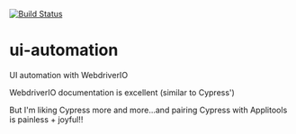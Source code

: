 [![Build Status](https://travis-ci.com/harmiksardar/ui-automation.svg?branch=master)](https://travis-ci.com/harmiksardar/ui-automation)

# ui-automation

UI automation with WebdriverIO

WebdriverIO documentation is excellent (similar to Cypress')

But I'm liking Cypress more and more...and pairing Cypress with Applitools is painless + joyful!!

